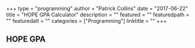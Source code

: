 +++
type = "programming"
author = "Patrick Collins"
date = "2017-06-22"
title = "HOPE GPA Calculator"
description = ""
featured = ""
featuredpath = ""
featuredalt = ""
categories = ["Programming"]
linktitle = ""
+++

## HOPE GPA
